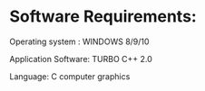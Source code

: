 # Software Requirements:
Operating system : WINDOWS 8/9/10

Application Software: TURBO C++ 2.0

Language: C computer graphics
